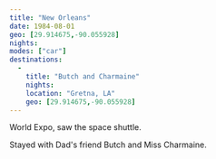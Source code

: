 ```yaml
---
title: "New Orleans"
date: 1984-08-01
geo: [29.914675,-90.055928]
nights:
modes: ["car"]
destinations:
  -
    title: "Butch and Charmaine"
    nights:
    location: "Gretna, LA"
    geo: [29.914675,-90.055928]
---
```


World Expo, saw the space shuttle.

Stayed with Dad's friend Butch and Miss Charmaine.
